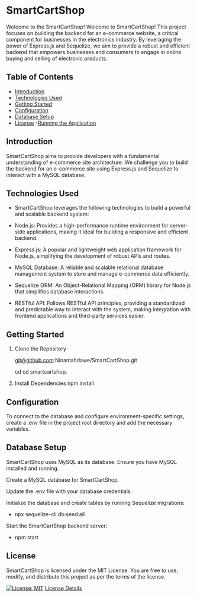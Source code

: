 # SmartCartShop

Welcome to the SmartCartShop!
Welcome to SmartCartShop! This project focuses on building the backend for an e-commerce website, a critical component for businesses in the electronics industry. By leveraging the power of Express.js and Sequelize, we aim to provide a robust and efficient backend that empowers businesses and consumers to engage in online buying and selling of electronic products.

## Table of Contents

- [Introduction](#Introduction)
- [Technologies Used](#TechnologiesUsed)
- [Getting Started](#getting-started)
- [Configuration](#Configuration)
- [Database Setup](#DatabaseSetup)
- [License](#license) -[Running the Application](#RunningtheApplication)

## Introduction

SmartCartShop aims to provide developers with a fundamental understanding of e-commerce site architecture. We challenge you to build the backend for an e-commerce site using Express.js and Sequelize to interact with a MySQL database.

## Technologies Used

- SmartCartShop leverages the following technologies to build a powerful and scalable backend system:

- Node.js: Provides a high-performance runtime environment for server-side applications, making it ideal for building a responsive and efficient backend.

- Express.js: A popular and lightweight web application framework for Node.js, simplifying the development of robust APIs and routes.

- MySQL Database: A reliable and scalable relational database management system to store and manage e-commerce data efficiently.

- Sequelize ORM: An Object-Relational Mapping (ORM) library for Node.js that simplifies database interactions.

- RESTful API: Follows RESTful API principles, providing a standardized and predictable way to interact with the system, making integration with frontend applications and third-party services easier.

## Getting Started

1. Clone the Repository

   git@github.com:Ninamahdawe/SmartCartShop.git

   cd cd smartcartshop.

2. Install Dependencies
   npm install

## Configuration

To connect to the database and configure environment-specific settings, create a .env file in the project root directory and add the necessary variables.

## Database Setup

SmartCartShop uses MySQL as its database. Ensure you have MySQL installed and running.

Create a MySQL database for SmartCartShop.

Update the .env file with your database credentials.

Initialize the database and create tables by running Sequelize migrations:

- npx sequelize-cli db:seed:all

Start the SmartCartShop backend server:

- npm start

## License

SmartCartShop is licensed under the MIT License. You are free to use, modify, and distribute this project as per the terms of the license.

[![License: MIT](https://img.shields.io/badge/License-MIT-yellow.svg)](https://opensource.org/licenses/MIT)
[License Details](https://opensource.org/licenses/MIT)
